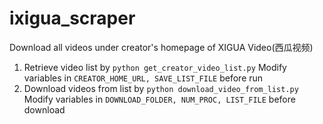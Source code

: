 # ixigua_scraper
Download all videos under creator's homepage of XIGUA Video(西瓜视频)

1. Retrieve video list by ```python get_creator_video_list.py```
   Modify variables in ```CREATOR_HOME_URL, SAVE_LIST_FILE``` before run
2. Download videos from list by ```python download_video_from_list.py```
   Modify variables in ```DOWNLOAD_FOLDER, NUM_PROC, LIST_FILE``` before download